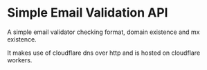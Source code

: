 Simple Email Validation API
=

A simple email validator checking format, domain existence and mx existence.

It makes use of cloudflare dns over http and is hosted on cloudflare workers.
